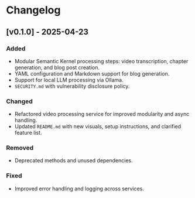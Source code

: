 # Changelog

## [v0.1.0] - 2025-04-23

### Added
- Modular Semantic Kernel processing steps: video transcription, chapter generation, and blog post creation.
- YAML configuration and Markdown support for blog generation.
- Support for local LLM processing via Ollama.
- `SECURITY.md` with vulnerability disclosure policy.

### Changed
- Refactored video processing service for improved modularity and async handling.
- Updated `README.md` with new visuals, setup instructions, and clarified feature list.

### Removed
- Deprecated methods and unused dependencies.

### Fixed
- Improved error handling and logging across services.
